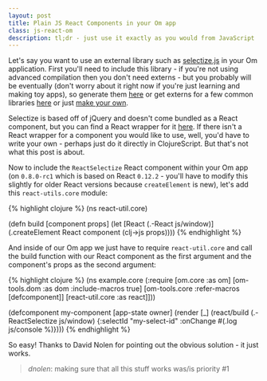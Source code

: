 ```yaml
---
layout: post
title: Plain JS React Components in your Om app
class: js-react-om
description: tl;dr - just use it exactly as you would from JavaScript
---
```


Let's say you want to use an external library such as
[selectize.js](http://brianreavis.github.io/selectize.js/) in your Om
application.  First you'll need to include this library - if you're not
using advanced compilation then you don't need externs - but you
probably will be eventually (don't worry about it right now if you're
just learning and making toy apps), so generate them
[here](http://www.dotnetwise.com/Code/Externs/) or get externs for a few
common libraries [here](http://closureplease.com/externs/) or just [make
your
own](http://blog.8thlight.com/taryn-sauer/2014/07/31/clojurescript-faux-pas.html).

Selectize is based off of jQuery and doesn't come bundled as a React
component, but you can find a React wrapper for it [here](https://github.com/ggarek/react-selectize).
If there isn't a React wrapper for a component you would like to use,
well, you'd have to write your own - perhaps just do it directly in ClojureScript.
But that's not what this post is about.

Now to include the `ReactSelectize` React component within your Om app
(on `0.8.0-rc1` which is based on React `0.12.2` - you'll have to modify
this slightly for older React versions because `createElement` is new),
let's add this `react-utils.core` module:

{% highlight clojure %}
(ns react-util.core)

(defn build [component props]
  (let [React (.-React js/window)]
    (.createElement React component (clj->js props))))
{% endhighlight %}

And inside of our Om app we just have to require `react-util.core` and
call the build function with our React component as the first argument
and the component's props as the second argument:

{% highlight clojure %}
(ns example.core
  (:require [om.core :as om]
            [om-tools.dom :as dom :include-macros true]
            [om-tools.core :refer-macros [defcomponent]]
            [react-util.core :as react]]))

(defcomponent my-component
  [app-state owner]
  (render [_]
   (react/build (.-ReactSelectize js/window)
                {:selectId "my-select-id" :onChange #(.log js/console %)})))
{% endhighlight %}

So easy! Thanks to David Nolen for pointing out the obvious solution -
it just works.

> _dnolen_: making sure that all this stuff works was/is priority #1
